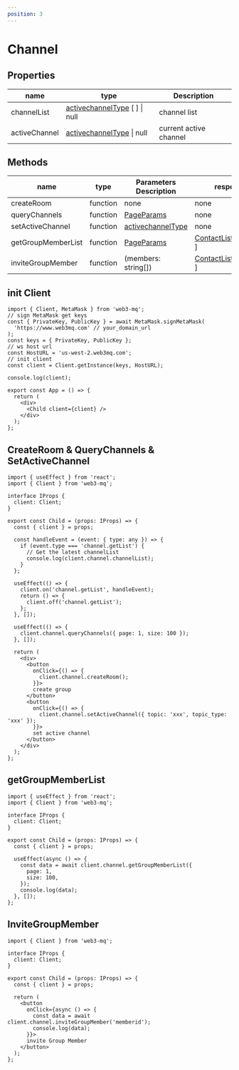 ```yaml
---
position: 3
---
```


# Channel

## Properties

| name          | type                                                                                 | Description            |
| ------------- | ------------------------------------------------------------------------------------ | ---------------------- |
| channelList   | [activechannelType](/docs/Web3MQ-SDK/JS-SDK-V2/types/#activechanneltype) [ ] \| null | channel list           |
| activeChannel | [activechannelType](/docs/Web3MQ-SDK/JS-SDK-V2/types/#activechanneltype) \| null     | current active channel |

## Methods

| name               | type     | Parameters Description                                                   | response                                                                        |
| ------------------ | -------- | ------------------------------------------------------------------------ | ------------------------------------------------------------------------------- |
| createRoom         | function | none                                                                     | none                                                                            |
| queryChannels      | function | [PageParams](/docs/Web3MQ-SDK/JS-SDK-V2/types/#pageparams)               | none                                                                            |
| setActiveChannel   | function | [activechannelType](/docs/Web3MQ-SDK/JS-SDK-V2/types/#activechanneltype) | none                                                                            |
| getGroupMemberList | function | [PageParams](/docs/Web3MQ-SDK/JS-SDK-V2/types/#pageparams)               | [ContactListItemType](/docs/Web3MQ-SDK/JS-SDK-V2/types/#contactlistitemtype)[ ] |
| inviteGroupMember  | function | (members: string[])                                                      | [ContactListItemType](/docs/Web3MQ-SDK/JS-SDK-V2/types/#contactlistitemtype)[ ] |

## init Client

```tsx
import { Client, MetaMask } from 'web3-mq';
// sign MetaMask get keys
const { PrivateKey, PublicKey } = await MetaMask.signMetaMask(
  'https://www.web3mq.com' // your_domain_url
);
const keys = { PrivateKey, PublicKey };
// ws host url
const HostURL = 'us-west-2.web3mq.com';
// init client
const client = Client.getInstance(keys, HostURL);

console.log(client);

export const App = () => {
  return (
    <div>
      <Child client={client} />
    </div>
  );
};
```

## CreateRoom & QueryChannels & SetActiveChannel

```tsx
import { useEffect } from 'react';
import { Client } from 'web3-mq';

interface IProps {
  client: Client;
}

export const Child = (props: IProps) => {
  const { client } = props;

  const handleEvent = (event: { type: any }) => {
    if (event.type === 'channel.getList') {
      // Get the latest channelList
      console.log(client.channel.channelList);
    }
  };

  useEffect(() => {
    client.on('channel.getList', handleEvent);
    return () => {
      client.off('channel.getList');
    };
  }, []);

  useEffect(() => {
    client.channel.queryChannels({ page: 1, size: 100 });
  }, []);

  return (
    <div>
      <button
        onClick={() => {
          client.channel.createRoom();
        }}>
        create group
      </button>
      <button
        onClick={() => {
          client.channel.setActiveChannel({ topic: 'xxx', topic_type: 'xxx' });
        }}>
        set active channel
      </button>
    </div>
  );
};
```

## getGroupMemberList

```tsx
import { useEffect } from 'react';
import { Client } from 'web3-mq';

interface IProps {
  client: Client;
}

export const Child = (props: IProps) => {
  const { client } = props;

  useEffect(async () => {
    const data = await client.channel.getGroupMemberList({
      page: 1,
      size: 100,
    });
    console.log(data);
  }, []);
};
```

## InviteGroupMember

```tsx
import { Client } from 'web3-mq';

interface IProps {
  client: Client;
}

export const Child = (props: IProps) => {
  const { client } = props;

  return (
    <button
      onClick={async () => {
        const data = await client.channel.inviteGroupMember('memberid');
        console.log(data);
      }}>
      invite Group Member
    </button>
  );
};
```
